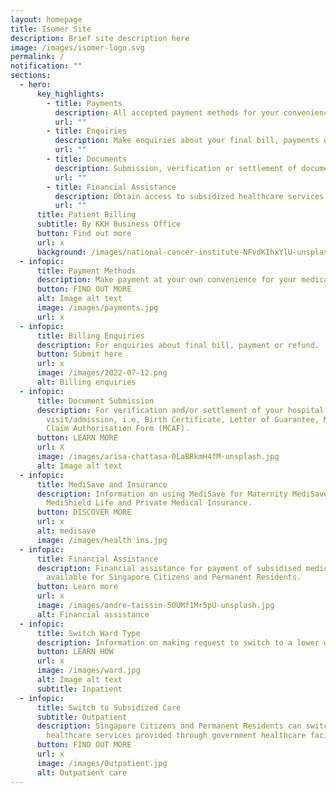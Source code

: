 ```yaml
---
layout: homepage
title: Isomer Site
description: Brief site description here
image: /images/isomer-logo.svg
permalink: /
notification: ""
sections:
  - hero:
      key_highlights:
        - title: Payments
          description: All accepted payment methods for your convenience
          url: ""
        - title: Enquiries
          description: Make enquiries about your final bill, payments or refunds
          url: ""
        - title: Documents
          description: Submission, verification or settlement of documents
          url: ""
        - title: Financial Assistance
          description: Obtain access to subsidized healthcare services
          url: ""
      title: Patient Billing
      subtitle: By KKH Business Office
      button: Find out more
      url: x
      background: /images/national-cancer-institute-NFvdKIhxYlU-unsplash.jpg
  - infopic:
      title: Payment Methods
      description: Make payment at your own convenience for your medical needs and expenses.
      button: FIND OUT MORE
      alt: Image alt text
      image: /images/payments.jpg
      url: x
  - infopic:
      title: Billing Enquiries
      description: For enquiries about final bill, payment or refund.
      button: Submit here
      url: x
      image: /images/2022-07-12.png
      alt: Billing enquiries
  - infopic:
      title: Document Submission
      description: For verification and/or settlement of your hospital
        visit/admission, i.e, Birth Certificate, Letter of Guarantee, Medisave
        Claim Authorisation Form (MCAF).
      button: LEARN MORE
      url: X
      image: /images/arisa-chattasa-0LaBRkmH4fM-unsplash.jpg
      alt: Image alt text
  - infopic:
      title: MediSave and Insurance
      description: Information on using MediSave for Maternity MediSave Package,
        MediShield Life and Private Medical Insurance.
      button: DISCOVER MORE
      url: x
      alt: medisave
      image: /images/health ins.jpg
  - infopic:
      title: Financial Assistance
      description: Financial assistance for payment of subsidised medical bills is
        available for Singapore Citizens and Permanent Residents.
      button: Learn more
      url: x
      image: /images/andre-taissin-5OUMf1Mr5pU-unsplash.jpg
      alt: Financial assistance
  - infopic:
      title: Switch Ward Type
      description: Information on making request to switch to a lower ward type.
      button: LEARN HOW
      url: x
      image: /images/ward.jpg
      alt: Image alt text
      subtitle: Inpatient
  - infopic:
      title: Switch to Subsidized Care
      subtitle: Outpatient
      description: Singapore Citizens and Permanent Residents can switch to subsidised
        healthcare services provided through government healthcare facilities.
      button: FIND OUT MORE
      url: x
      image: /images/Outpatient.jpg
      alt: Outpatient care
---
```

